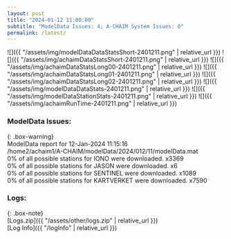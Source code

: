 ```yaml
---
layout: post
title: "2024-01-12 11:00:00"
subtitle: "ModelData Issues: 4; A-CHAIM System Issues: 0"
permalink: /latest/
---
```


![]({{ "/assets/img/modelDataDataStatsShort-2401211.png" | relative_url }})
![]({{ "/assets/img/achaimDataStatsShort-2401211.png" | relative_url }})
![]({{ "/assets/img/achaimDataStatsLong00-2401211.png" | relative_url }})
![]({{ "/assets/img/achaimDataStatsLong01-2401211.png" | relative_url }})
![]({{ "/assets/img/achaimDataStatsLong02-2401211.png" | relative_url }})
![]({{ "/assets/img/modelDataDataStats-2401211.png" | relative_url }})
![]({{ "/assets/img/modelDataStationStats-2401211.png" | relative_url }})
![]({{ "/assets/img/achaimRunTime-2401211.png" | relative_url }})


### ModelData Issues:  
  
{: .box-warning}  
 ModelData report for 12-Jan-2024 11:15:16   
 /home2/achaim1/A-CHAIM/modelData/2024/012/11/modelData.mat   
 0% of all possible stations for IONO were downloaded. x3369   
 0% of all possible stations for JASON were downloaded. x6   
 0% of all possible stations for SENTINEL were downloaded. x1089   
 0% of all possible stations for KARTVERKET were downloaded. x7590   
  


### Logs:  
  
{: .box-note}  
[Logs.zip]({{ "/assets/other/logs.zip" | relative_url }})  
[Log Info]({{ "/logInfo" | relative_url }})  
